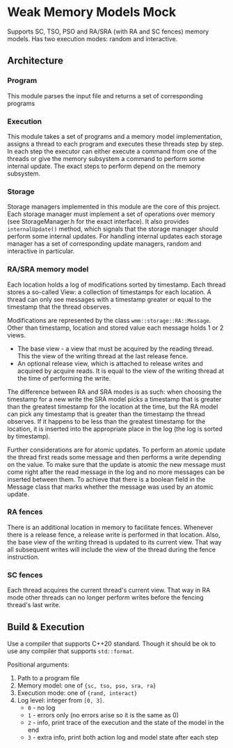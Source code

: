 # Weak Memory Models Mock

Supports SC, TSO, PSO and RA/SRA (with RA and SC fences) memory models. Has two
execution modes: random and interactive.

## Architecture

### Program

This module parses the input file and returns a set of corresponding
programs

### Execution

This module takes a set of programs and a memory model
implementation, assigns a thread to each program and executes these threads step
by step. In each step the executor can either execute a command from one of the
threads or give the memory subsystem a command to perform some internal update.
The exact steps to perform depend on the memory subsystem.

### Storage

Storage managers implemented in this module are the core of this
project. Each storage manager must implement a set of operations over
memory (see StorageManager.h for the exact interface). It also provides
`internalUpdate()` method, which signals that the storage manager should
perform some internal updates. For handling internal updates each storage
manager has a set of corresponding update managers, random and interactive
in particular.

### RA/SRA memory model

Each location holds a log of modifications sorted by timestamp. Each thread 
stores a so-called View: a collection of timestamps for each location. A thread
can only see messages with a timestamp greater or equal to the timestamp that
the thread observes. 

Modifications are represented by the class 
`wmm::storage::RA::Message`. Other than timestamp, location and stored value 
each message holds 1 or 2 views. 

* The base view - a view that must be acquired by the reading thread. 
This the view of the writing thread at the last release fence.
* An optional release view, which is attached to
release writes and acquired by acquire reads. It is equal to the view of 
the writing thread at the time of performing the write.

The difference between RA and SRA modes is as such: when choosing the timestamp
for a new write the SRA model picks a timestamp that is greater than the
greatest timestamp for the location at the time, but the RA model can pick any
timestamp that is greater than the timestamp the thread observes. If it happens
to be less than the greatest timestamp for the location, it is inserted into
the appropriate place in the log (the log is sorted by timestamp).

Further considerations are for atomic updates.
To perform an atomic update the thread first reads some message and then
performs a write depending on the value. To make sure that the update is atomic
the new message must come right after the read message in the log and no more
messages can be inserted between them. To achieve that there is a boolean field
in the Message class that marks whether the message was used by an atomic 
update.

### RA fences

There is an additional location in memory to facilitate
fences. Whenever there is a release fence, a release write is performed in that 
location. Also, the base view of the writing thread is updated to its current 
view. That way all subsequent writes will include the view of the thread
during the fence instruction.

### SC fences

Each thread acquires the current thread's current view.
That way in RA mode other threads can no longer perform writes before the
fencing thread's last write.

## Build & Execution

Use a compiler that supports C++20 standard. Though it should be ok to use any 
compiler that supports `std::format`.

Positional arguments:
1. Path to a program file
2. Memory model: one of `{sc, tso, pso, sra, ra}`
3. Execution mode: one of `{rand, interact}`
4. Log level: integer from `[0, 3]`. 
   * `0` - no log
   * `1` - errors only (no errors arise so it is the same as 0)
   * `2` - info, print trace of the execution and the state of the model in 
   the end
   * `3` - extra info, print both action log and model state after each step